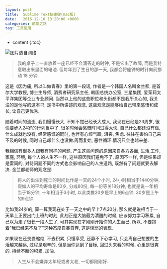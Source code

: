 ```yaml
---
layout: post
title:  Sublime Text快捷键(mac版)
date:   2016-12-10 13:20:00 +0800
categories: 前端之路
tag: 工具使用
---
```


* content
{:toc}



![图片选自网络](http://wallions.com/wp-content/uploads/2016/05/8470-1000x667.jpg)


> 我的桌子上一直放着一座已经不会滴答走的时钟, 不是它出了故障, 而是我特意取出来里面的电池. 但每年到了生日的那一天, 我都会将座钟的时针向前挪动 18 分钟.

这是《因为痛, 所以叫做青春》里的第一段话, 作者是一个韩国人名叫金兰都, 是首尔大学教授, 博士生导师, 消费者研究系主任, 韩国总统办公室, 三星集团, 爱茉莉太平洋集团等企业专业顾问. 当然以上他的这些职位和头衔都不是我所关心的, 我关注的是他写的这本书, 是书中所讲述的观念, 这些观念是能够给自己带来感悟和成长, 让自己更优秀.  

随着时间的流逝, 我们慢慢长大, 不知不觉已经长大成人, 我现在已经是23周岁, 很快要步入24岁的行列当中了. 很多时候会感慨时间过得太快, 自己什么都还没有做, 什么成就也没有, 经常感慨的同时, 也伴有心烦气躁, 沮丧, 焦虑. 往往在害怕自己来不及的时候, 同时自己却什么也没做.周而复始, 恶性循环.情况只会也越来差.

我相信有很多人跟我有同样的问题, 产生这些问题的原因来自各方各面, 生活,工作, 家庭, 环境, 每个人的人生不一样, 这些原因我们避免不了, 原因不一样, 但是结果却是雷同的, 对待问题不同的方式也会影响自己的人生道路, 既然有了问题就要去解决. 金兰都老师的观念是:  

> 将人的出生到死亡的时间比作是一天的24个小时, 24小时相当于1440分钟, 假如人的平均寿命是80岁, 分成80份, 每一份等关18分钟, 也就是说一年相当于18分钟, 十年相当于3小时, 以此类推20岁是早上的6点钟, 30岁是上午的9点钟.

比如我24岁的, 算一算我现在处于一天之中的早上7点20分, 那么就是说相当于一天早上正要出门上班的时刻, 此刻正是大脑最为清醒的时候, 应该努力学习积累, 自己以为走了很长一段人生了, 可其实现在才刚刚开始你的人生而已, 所以, 不要抱着"我已经来不及了"这种态度自暴自弃, 这是懦弱的表现.

如果现在还畏畏缩缩, 不去积累, 只懂享受, 还静不下心学习, 只会离自己想要的生活越来越远, 过程是艰辛的, 但是当你达到了目标, 回过头来看的时候, 心里是很爽的. 持续不断的积累, 加油.

> 人生从不会嫌弃太年轻或者太老, 一切都刚刚好.
